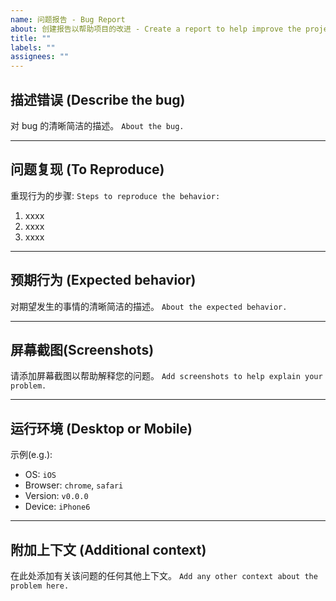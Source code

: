 ```yaml
---
name: 问题报告 - Bug Report
about: 创建报告以帮助项目的改进 - Create a report to help improve the project.
title: ""
labels: ""
assignees: ""
---
```


## 描述错误 (Describe the bug)

对 bug 的清晰简洁的描述。
`About the bug.`

---

## 问题复现 (To Reproduce)

重现行为的步骤:
`Steps to reproduce the behavior:`

1. xxxx
2. xxxx
3. xxxx

---

## 预期行为 (Expected behavior)

对期望发生的事情的清晰简洁的描述。
`About the expected behavior.`

---

## 屏幕截图(Screenshots)

请添加屏幕截图以帮助解释您的问题。
`Add screenshots to help explain your problem.`

---

## 运行环境 (Desktop or Mobile)

示例(e.g.):

- OS: `iOS`
- Browser: `chrome`, `safari`
- Version: `v0.0.0`
- Device: `iPhone6`

---

## 附加上下文 (Additional context)

在此处添加有关该问题的任何其他上下文。
`Add any other context about the problem here.`
